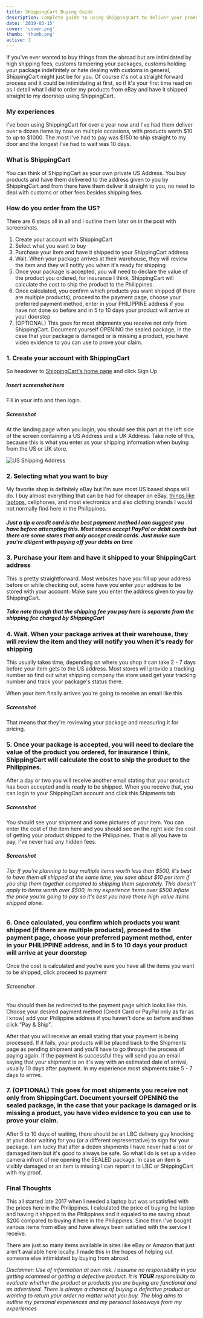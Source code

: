```yaml
---
title: ShippingCart Buying Guide
description: Complete guide to using ShippingCart to deliver your products from the US to your doorstep
date: '2019-03-15'
cover: 'cover.png'
thumb: 'thumb.png'
active: 1
---
```


If you've ever wanted to buy things from the abroad but are intimidated by high shipping fees, customs tampering your packages, customs holding your package indefinitely or hate dealing with customs in general, ShippingCart might just be for you. Of course it's not a straight forward process and it could be intimidating at first, so if it's your first time read on as I detail what I did to order my products from eBay and have it shipped straight to my doorstep using ShippingCart.

### My experiences

I've been using ShippingCart for over a year now and I've had them deliver over a dozen items by now on multiple occasions, with products worth $10 to up to $1000. The most I've had to pay was $150 to ship straight to my door and the longest I've had to wait was 10 days.

### What is ShippingCart

You can think of ShippingCart as your own private US Address. You buy products and have them delivered to the address given to you by ShippingCart and from there have them deliver it straight to you, no need to deal with customs or other fees besides shipping fees.

### How do you order from the US?

There are 6 steps all in all and I outline them later on in the post with screenshots.

1. Create your account with ShippingCart
2. Select what you want to buy
3. Purchase your item and have it shipped to your ShippingCart address
4. Wait. When your package arrives at their warehouse, they will review the item and they will notify you when it's ready for shipping
5. Once your package is accepted, you will need to declare the value of the product you ordered, for insurance I think, ShippingCart will calculate the cost to ship the product to the Philippines.
6. Once calculated, you confirm which products you want shipped (if there are multiple products), proceed to the payment page, choose your preferred payment method, enter in your PHILIPPINE address if you have not done so before and in 5 to 10 days your product will arrive at your doorstep
7. (OPTIONAL) This goes for most shipments you receive not only from ShippingCart. Document yourself OPENING the sealed package, in the case that your package is damaged or is missing a product, you have video evidence to you can use to prove your claim.

### 1. Create your account with ShippingCart

So headover to [ShippingCart's home page](https:www.shippingcart.com) and click Sign Up

##### Insert screenshot here

Fill in your info and then login.

##### Screenshot

At the landing page when you login, you should see this part at the left side of the screen containing a US Address and a UK Address. Take note of this, because this is what you enter as your shipping information when buying from the US or UK store.

![US Shipping Address](addr.png "US Shipping Address")

### 2. Selecting what you want to buy

My favorite shop is definitely eBay but I'm sure most US based shops will do. I buy almost everything that can be had for cheaper on eBay, [things like laptops](/laptop-buying), cellphones, and most electronics and also clothing brands I would not normally find here in the Philippines. 

##### Just a tip a credit card is the best payment method I can suggest you have before attempting this. Most stores accept PayPal or debit cards but there are some stores that only accept credit cards. Just make sure you're diligent with paying off your debts on time

### 3. Purchase your item and have it shipped to your ShippingCart address

This is pretty straightforward. Most websites have you fill up your address before or while checking out, some have you enter your address to be stored with your account. Make sure you enter the address given to you by ShippingCart. 

##### Take note though that the shipping fee you pay here is separate from the shipping fee charged by ShippingCart 

### 4. Wait. When your package arrives at their warehouse, they will review the item and they will notify you when it's ready for shipping

This usually takes time, depending on where you shop it can take 2 - 7 days before your item gets to the US address. Most stores will provide a tracking number so find out what shipping company the store used get your tracking number and track your package's status there.

When your item finally arrives you're going to receive an email like this

##### Screenshot

That means that they're reviewing your package and measuring it for pricing.

### 5. Once your package is accepted, you will need to declare the value of the product you ordered, for insurance I think, ShippingCart will calculate the cost to ship the product to the Philippines.

After a day or two you will receive another email stating that your product has been accepted and is ready to be shipped. When you receive that, you can login to your ShippingCart account and click this Shipments tab

##### Screenshot

You should see your shipment and some pictures of your item. You can enter the cost of the item here and you should see on the right side the cost of getting your product shipped to the Philippines. That is all you have to pay, I've never had any hidden fees.

##### Screenshot

###### Tip: If you're planning to buy multiple items worth less than $500, it's best to have them all shipped at the same time, you save about $10 per item if you ship them together compared to shipping them separately. This doesn't apply to items worth over $500, in my experience items over $500 inflate the price you're going to pay so it's best you have those high value items shipped alone.

### 6. Once calculated, you confirm which products you want shipped (if there are multiple products), proceed to the payment page, choose your preferred payment method, enter in your PHILIPPINE address, and in 5 to 10 days your product will arrive at your doorstep

Once the cost is calculated and you're sure you have all the items you want to be shipped, click proceed to payment

###### Screenshot

You should then be redirected to the payment page which looks like this. Choose your desired payment method (Credit Card or PayPal only as far as I know) add your Philippine address if you haven't done so before and then click "Pay & Ship".

After that you will receive an email stating that your payment is being processed. If it fails, your products will be placed back to the Shipments page as pending shipment and you'll have to go through the process of paying again. If the payment is successful they will send you an email saying that your shipment is on it's way with an estimated date of arrival, usually 10 days after payment. In my experience most shipments take 5 - 7 days to arrive.

### 7. (OPTIONAL) This goes for most shipments you receive not only from ShippingCart. Document yourself OPENING the sealed package, in the case that your package is damaged or is missing a product, you have video evidence to you can use to prove your claim.

After 5 to 10 days of waiting, there should be an LBC delivery guy knocking at your door waiting for you (or a different representative) to sign for your package. I am lucky that after a dozen shipments I have never had a lost or damaged item but it's good to always be safe. So what I do is set up a video camera infront of me opening the SEALED package. In case an item is visibly damaged or an item is missing I can report it to LBC or ShippingCart with my proof.

### Final Thoughts

This all started late 2017 when I needed a laptop but was unsatisfied with the prices here in the Philippines. I calculated the price of buying the laptop and having it shipped to the Philippines and it equaled to me saving about $200 compared to buying it here in the Philippines. Since then I've bought various items from eBay and have always been satisfied with the service I receive. 

There are just so many items  available in sites like eBay or Amazon that just aren't available here locally. I made this in the hopes of helping out someone else intimidated by buying from abroad. 

_Disclaimer: Use of information at own risk. I assume no responsibility in you getting scammed or getting a defective product. It is **YOUR** responsibility to evaluate whether the product or products you are buying are functional and as advertised. There is always a chance of buying a defective product or wanting to return your order no matter what you buy. The blog aims to outline my personal experiences and my personal takeaways from my experiences_